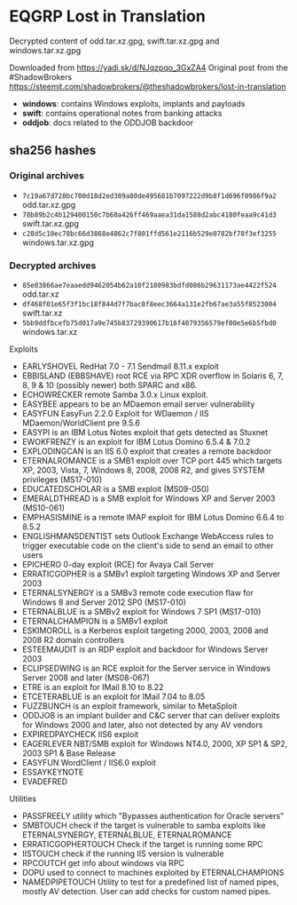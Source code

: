 # EQGRP Lost in Translation
Decrypted content of odd.tar.xz.gpg, swift.tar.xz.gpg and windows.tar.xz.gpg

Downloaded from https://yadi.sk/d/NJqzpqo_3GxZA4
Original post from the #ShadowBrokers https://steemit.com/shadowbrokers/@theshadowbrokers/lost-in-translation

- **windows**: contains Windows exploits, implants and payloads
- **swift**: contains operational notes from banking attacks
- **oddjob**: docs related to the ODDJOB backdoor 

## sha256 hashes
### Original archives
- `7c19a67d728bc700d18d2ed389a80de495681b7097222d9b8f1d696f0986f9a2` odd.tar.xz.gpg
- `78b89b2c4b129400150c7b60a426ff469aaea31da1588d2abc4180feaa9c41d3` swift.tar.xz.gpg
- `c28d5c10ec78bc66d3868e4862c7f801ffd561e2116b529e0782bf78f3ef3255` windows.tar.xz.gpg


### Decrypted archives
- `85e03866ae7eaaedd9462054b62a10f2180983bdfd086b29631173ae4422f524` odd.tar.xz
- `df468f01e65f3f1bc18f844d7f7bac8f8eec3664a131e2fb67ae3a55f8523004` swift.tar.xz
- `5bb9ddfbcefb75d017a9e745b83729390617b16f4079356579ef00e5e6b5fbd0` windows.tar.xz


Exploits

- EARLYSHOVEL RedHat 7.0 - 7.1 Sendmail 8.11.x exploit
- EBBISLAND (EBBSHAVE) root RCE via RPC XDR overflow in Solaris 6, 7, 8, 9 & 10 (possibly newer) both SPARC and x86.
- ECHOWRECKER remote Samba 3.0.x Linux exploit.
- EASYBEE appears to be an MDaemon email server vulnerability
- EASYFUN EasyFun 2.2.0 Exploit for WDaemon / IIS MDaemon/WorldClient pre 9.5.6
- EASYPI is an IBM Lotus Notes exploit that gets detected as Stuxnet
- EWOKFRENZY is an exploit for IBM Lotus Domino 6.5.4 & 7.0.2
- EXPLODINGCAN is an IIS 6.0 exploit that creates a remote backdoor
- ETERNALROMANCE is a SMB1 exploit over TCP port 445 which targets XP, 2003, Vista, 7, Windows 8, 2008, 2008 R2, and gives SYSTEM privileges (MS17-010)
- EDUCATEDSCHOLAR is a SMB exploit (MS09-050)
- EMERALDTHREAD is a SMB exploit for Windows XP and Server 2003 (MS10-061)
- EMPHASISMINE is a remote IMAP exploit for IBM Lotus Domino 6.6.4 to 8.5.2
- ENGLISHMANSDENTIST sets Outlook Exchange WebAccess rules to trigger executable code on the client's side to send an email to other users
- EPICHERO 0-day exploit (RCE) for Avaya Call Server
- ERRATICGOPHER is a SMBv1 exploit targeting Windows XP and Server 2003
- ETERNALSYNERGY is a SMBv3 remote code execution flaw for Windows 8 and Server 2012 SP0 (MS17-010)
- ETERNALBLUE is a SMBv2 exploit for Windows 7 SP1 (MS17-010)
- ETERNALCHAMPION is a SMBv1 exploit
- ESKIMOROLL is a Kerberos exploit targeting 2000, 2003, 2008 and 2008 R2 domain controllers
- ESTEEMAUDIT is an RDP exploit and backdoor for Windows Server 2003
- ECLIPSEDWING is an RCE exploit for the Server service in Windows Server 2008 and later (MS08-067)
- ETRE is an exploit for IMail 8.10 to 8.22
- ETCETERABLUE is an exploit for IMail 7.04 to 8.05
- FUZZBUNCH is an exploit framework, similar to MetaSploit
- ODDJOB is an implant builder and C&C server that can deliver exploits for Windows 2000 and later, also not detected by any AV vendors
- EXPIREDPAYCHECK IIS6 exploit
- EAGERLEVER NBT/SMB exploit for Windows NT4.0, 2000, XP SP1 & SP2, 2003 SP1 & Base Release
- EASYFUN WordClient / IIS6.0 exploit
- ESSAYKEYNOTE
- EVADEFRED

Utilities

- PASSFREELY utility which "Bypasses authentication for Oracle servers"
- SMBTOUCH check if the target is vulnerable to samba exploits like ETERNALSYNERGY, ETERNALBLUE, ETERNALROMANCE
- ERRATICGOPHERTOUCH Check if the target is running some RPC
- IISTOUCH check if the running IIS version is vulnerable
- RPCOUTCH get info about windows via RPC
- DOPU used to connect to machines exploited by ETERNALCHAMPIONS
- NAMEDPIPETOUCH Utility to test for a predefined list of named pipes, mostly AV detection. User can add checks for custom named pipes.

